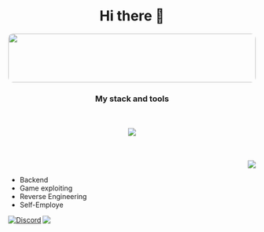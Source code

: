 <div align="center">
    <h1>Hi there 👋</h1>
    <div class="img-card" style="overflow: hidden; display: flex; justify-content: center; align-items: center; width: 100%; height: 100px; border-radius: 10px">
    <!-- border-radius: 50%; -->
        <img src="https://i.pinimg.com/originals/42/e9/74/42e974bbc8e8ae3fa4d61d92d375e07e.gif" style="width: 100%; height: 100%; object-fit: cover;">
    </div>
    <h3>My stack and tools</h3>
    <a href="https://skillicons.dev" style="display: flex; flex-direction: collumn; margin: 50px; align-self: center; justify-content: center;">
        <img src="https://skillicons.dev/icons?i=git,githubactions,c,cpp,js,ts,lua,python,php,docker,mysql,nodejs,sqlite" />
    </a>
</div>

<img align="right" src="https://github-readme-stats-one-bice.vercel.app/api?username=chadlrnsn&theme=dracula&show_icons=true&hide_border=true&bg_color=00000000&include_all_commits=true" />
</br>

- Backend
- Game exploiting
- Reverse Engineering
- Self-Employe

<!-- <a href="https://wakatime.com/@eb7aa7ac-68c8-4a8a-8404-f59da44ec49c"><img src="https://wakatime.com/badge/user/eb7aa7ac-68c8-4a8a-8404-f59da44ec49c.svg" alt="Total time coded since Jun 15 2024" /></a> -->

<div class="same-line" style="display: inline-flex">
    <a align="left" href="https://discord.com/users/260781677708574721"><img src="https://lanyard.cnrad.dev/api/260781677708574721?borderRadius=20px&bg=00000000" alt="Discord" /></a>
    <img align="right" src="https://github-readme-stats.vercel.app/api/top-langs/?username=chadlrnsn&layout=compact&bg_color=00000000&hide_border=true&theme=dracula" /></br>
</div>

<!-- [![Harlok's WakaTime stats](https://github-readme-stats.vercel.app/api/wakatime?username=chadlrnsn)](https://github.com/anuraghazra/github-readme-stats) -->